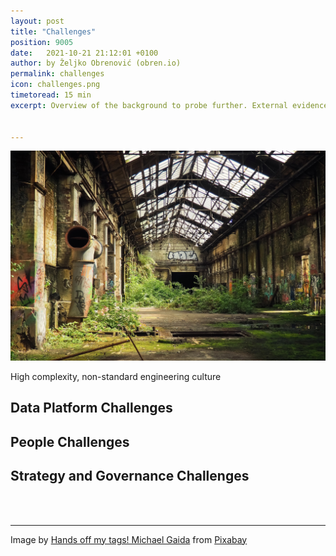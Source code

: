 ```yaml
---
layout: post
title: "Challenges"
position: 9005
date:   2021-10-21 21:12:01 +0100
author: by Željko Obrenović (obren.io)
permalink: challenges
icon: challenges.png
timetoread: 15 min
excerpt: Overview of the background to probe further. External evidence, supporting and inspiring some of our practices.


---
```

![](assets/images/arch/lost-places-gd2c056e92_1920.jpg)

High complexity, non-standard engineering culture

## Data Platform Challenges

## People Challenges

## Strategy and Governance Challenges


<br><br> 
<hr>

Image by <a href="https://pixabay.com/users/652234-652234/?utm_source=link-attribution&amp;utm_medium=referral&amp;utm_campaign=image&amp;utm_content=2669014">Hands off my tags! Michael Gaida</a> from <a href="https://pixabay.com/?utm_source=link-attribution&amp;utm_medium=referral&amp;utm_campaign=image&amp;utm_content=2669014">Pixabay</a>
